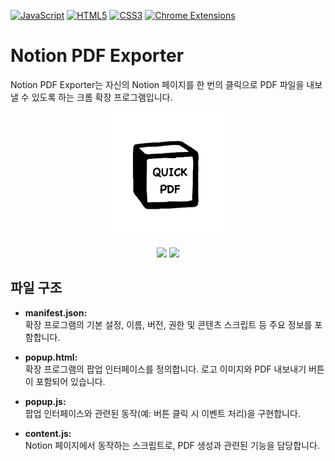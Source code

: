 [![JavaScript](https://img.shields.io/badge/JavaScript-ES6%2B-F7DF1E?logo=javascript)](https://developer.mozilla.org/en-US/docs/Web/JavaScript)
[![HTML5](https://img.shields.io/badge/HTML5-E34F26.svg?logo=html5&logoColor=white)](https://developer.mozilla.org/en-US/docs/Web/HTML)
[![CSS3](https://img.shields.io/badge/CSS3-1572B6.svg?logo=css3&logoColor=white)](https://developer.mozilla.org/en-US/docs/Web/CSS)
[![Chrome Extensions](https://img.shields.io/badge/Chrome%20Extensions-Manifest%20V3-brightgreen?logo=googlechrome&logoColor=white)](https://developer.chrome.com/docs/extensions/)
# Notion PDF Exporter
Notion PDF Exporter는 자신의 Notion 페이지를 한 번의 클릭으로 PDF 파일을 내보낼 수 있도록 하는 크롬 확장 프로그램입니다.

<p align='center'>
    <img src="image/logo.jpeg" alt="Logo" width="200">
</p>
<p align='center'>
    <img src="https://img.shields.io/github/package-json/v/LABYRINTH3/Notion_QuickPDF?style=for-the-badge"/>
    <img src="https://img.shields.io/github/license/LABYRINTH3/Notion_QuickPDF?style=for-the-badge"/>
</p>


## 파일 구조

- **manifest.json:**  
  확장 프로그램의 기본 설정, 이름, 버전, 권한 및 콘텐츠 스크립트 등 주요 정보를 포함합니다.  

- **popup.html:**  
  확장 프로그램의 팝업 인터페이스를 정의합니다. 로고 이미지와 PDF 내보내기 버튼이 포함되어 있습니다.  

- **popup.js:**  
  팝업 인터페이스와 관련된 동작(예: 버튼 클릭 시 이벤트 처리)을 구현합니다.

- **content.js:**  
  Notion 페이지에서 동작하는 스크립트로, PDF 생성과 관련된 기능을 담당합니다.
